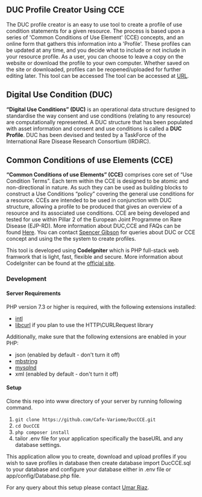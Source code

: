 ##  DUC Profile Creator Using CCE 
The DUC profile creator is an easy to use tool to create a profile of use condition statements for a given resource. The process is based upon a series of 'Common Conditions of Use Element' (CCE) concepts, and an online form that gathers this information into a 'Profile'. These profiles can be updated at any time, and you decide what to include or not include in your resource profile. As a user, you can choose to leave a copy on the website or download the profile to your own computer. Whether saved on the site or downloaded, profiles can be reopened/uploaded for further editing later. This tool can be accessed The tool can be accessed at [URL](https://ducejprd.le.ac.uk/).
## Digital Use Condition (DUC)
**“Digital Use Conditions” (DUC)** is an operational data structure designed to standardise the way consent and use conditions (relating to any resource) are computationally represented. A DUC structure that has been populated with asset information and consent and use conditions is called a **DUC Profile**.
DUC has been devised and tested by a TaskForce of the International Rare Disease Research Consortium (IRDiRC).
## Common Conditions of use Elements (CCE)
**“Common Conditions of use Elements” (CCE)** comprises core set of “Use Condition Terms”. Each term within the CCE is designed to be atomic and non-directional in nature. As such they can be used as building blocks to construct a Use Conditions “policy” covering the general use conditions for a resource. CCEs are intended to be used in conjunction with DUC structure, allowing a profile to be produced that gives an overview of a resource and its associated use conditions. CCE are being developed and tested for use within Pillar 2 of the European Joint Programme on Rare Disease (EJP-RD). More information about DUC,CCE and FAQs can be found [Here](https://ducejprd.le.ac.uk/Learn/index). You can contact [Spencer Gibson](mailto:spencer.gibson@leicester.ac.uk) for queries about DUC or CCE concept and using the the system to create profiles.

This tool is developed using **CodeIgniter** which is PHP full-stack web framwork that is light, fast, flexible and secure. More information about CodeIgniter can be found at the [official site](http://codeigniter.com).

### Development

#### Server Requirements

PHP version 7.3 or higher is required, with the following extensions installed:

- [intl](http://php.net/manual/en/intl.requirements.php)
- [libcurl](http://php.net/manual/en/curl.requirements.php) if you plan to use the HTTP\CURLRequest library

Additionally, make sure that the following extensions are enabled in your PHP:

- json (enabled by default - don't turn it off)
- [mbstring](http://php.net/manual/en/mbstring.installation.php)
- [mysqlnd](http://php.net/manual/en/mysqlnd.install.php)
- xml (enabled by default - don't turn it off)

#### Setup
Clone this repo into www directory of your server by running following command.

1. ``` git clone https://github.com/Cafe-Variome/DucCCE.git ```
2. ``` cd DucCCE ```
3. ``` php composer install ```
4. tailor .env file for your application specifically the baseURL and any database settings.

This application allow you to create, download and upload profiles if you wish to save profiles in database then create database import DucCCE.sql to your database and configure your database either in .env file or app/config/Database.php file. 

For any query about this setup please contact [Umar Riaz](mailto:ur13@leicester.ac.uk). 





